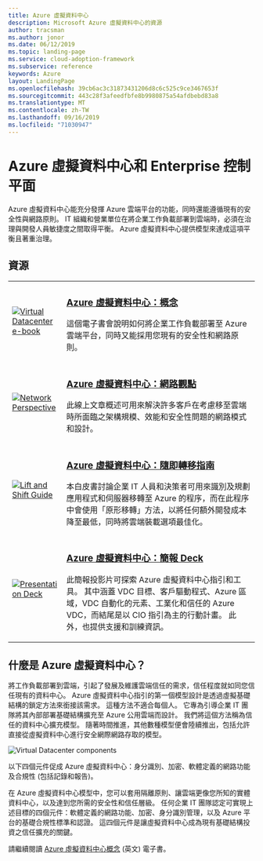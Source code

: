 ```yaml
---
title: Azure 虛擬資料中心
description: Microsoft Azure 虛擬資料中心的資源
author: tracsman
ms.author: jonor
ms.date: 06/12/2019
ms.topic: landing-page
ms.service: cloud-adoption-framework
ms.subservice: reference
keywords: Azure
layout: LandingPage
ms.openlocfilehash: 39cb6ac3c31873431206d8c6c525c9ce3467653f
ms.sourcegitcommit: 443c28f3afeedfbfe8b9980875a54afdbebd83a8
ms.translationtype: MT
ms.contentlocale: zh-TW
ms.lasthandoff: 09/16/2019
ms.locfileid: "71030947"
---
```

# <a name="azure-virtual-datacenter-and-the-enterprise-control-plane"></a>Azure 虛擬資料中心和 Enterprise 控制平面

Azure 虛擬資料中心能充分發揮 Azure 雲端平台的功能，同時還能遵循現有的安全性與網路原則。 IT 組織和營業單位在將企業工作負載部署到雲端時，必須在治理與開發人員敏捷度之間取得平衡。 Azure 虛擬資料中心提供模型來達成這項平衡且著重治理。

## <a name="resources"></a>資源

<!-- markdownlint-disable MD033 -->

<table>
<tr>
    <td style="width: 64px; vertical-align: middle;"><a href="https://aka.ms/VDC/Concepts"><img src="../_images/vdc/virtual-datacenter.svg" alt="Virtual Datacenter e-book" /></a></td>
    <td>
        <h3><a href="https://aka.ms/VDC/Concepts">Azure 虛擬資料中心：概念</a></h3>
        <p>這個電子書會說明如何將企業工作負載部署至 Azure 雲端平台，同時又能採用您現有的安全性和網路原則。</p>
    </td>
</tr>
<tr>
    <td style="width: 64px; vertical-align: middle;"><a href="./networking-vdc.md"><img src="../_images/vdc/vdc-network.png" alt="Network Perspective" /></a></td>
    <td>
        <h3><a href="./networking-vdc.md">Azure 虛擬資料中心：網路觀點</a></h3>
        <p>此線上文章概述可用來解決許多客戶在考慮移至雲端時所面臨之架構規模、效能和安全性問題的網路模式和設計。</p>
    </td>
</tr>
<tr>
    <td style="width: 64px; vertical-align: middle;"><a href="https://aka.ms/VDC/Lift"><img src="../_images/vdc/vdc-lift-and-shift.png" alt="Lift and Shift Guide" /></a></td>
    <td>
        <h3><a href="https://aka.ms/VDC/Lift">Azure 虛擬資料中心：隨即轉移指南</a></h3>
        <p>本白皮書討論企業 IT 人員和決策者可用來識別及規劃應用程式和伺服器移轉至 Azure 的程序，而在此程序中會使用「原形移轉」方法，以將任何額外開發成本降至最低，同時將雲端裝載選項最佳化。</p>
    </td>
</tr>
<tr>
    <td style="width: 64px; vertical-align: middle;"><a href="https://aka.ms/VDC/Deck"><img src="../_images/vdc/vdc-deck.png" alt="Presentation Deck" /></a></td>
    <td>
        <h3><a href="https://aka.ms/VDC/Deck">Azure 虛擬資料中心：簡報 Deck</a></h3>
        <p>此簡報投影片可探索 Azure 虛擬資料中心指引和工具。 其中涵蓋 VDC 目標、客戶驅動程式、Azure 區域，VDC 自動化的元素、工業化和信任的 Azure VDC，而結尾是以 CIO 指引為主的行動計畫。 此外，也提供支援和訓練資訊。</p>
    </td>
</tr>
</table>

<!-- markdownlint-enable MD033 -->

<!-- markdownlint-disable MD026 -->

## <a name="what-is-the-azure-virtual-datacenter"></a>什麼是 Azure 虛擬資料中心？

將工作負載部署到雲端，引起了發展及維護雲端信任的需求，信任程度就如同您信任現有的資料中心。 Azure 虛擬資料中心指引的第一個模型設計是透過虛擬基礎結構的鎖定方法來銜接該需求。 這種方法不適合每個人。 它專為引導企業 IT 團隊將其內部部署基礎結構擴充至 Azure 公用雲端而設計。 我們將這個方法稱為信任的資料中心擴充模型。 隨著時間推進，其他數種模型便會陸續推出，包括允許直接從虛擬資料中心進行安全網際網路存取的模型。

<!-- markdownlint-disable MD033 -->

<img src="../_images/vdc/vdc-components.svg" alt="Virtual Datacenter components" style="max-width:700px;"/>

<!-- markdownlint-enable MD033 -->

以下四個元件促成 Azure 虛擬資料中心：身分識別、加密、軟體定義的網路功能及合規性 (包括記錄和報告)。

在 Azure 虛擬資料中心模型中，您可以套用隔離原則、讓雲端更像您所知的實體資料中心，以及達到您所需的安全性和信任層級。 任何企業 IT 團隊認定可實現上述目標的四個元件：軟體定義的網路功能、加密、身分識別管理，以及 Azure 平台的基礎合規性標準和認證。 這四個元件是讓虛擬資料中心成為現有基礎結構投資之信任擴充的關鍵。

請繼續閱讀 [Azure 虛擬資料中心概念](https://azure.microsoft.com/resources/azure-virtual-datacenter) \(英文\) 電子書。
